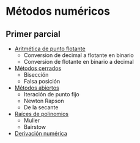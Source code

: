 
# Métodos numéricos

## Primer parcial

- [Aritmética de punto flotante](notebooks/punto_flotante.ipynb)
  - Conversion de decimal a flotante en binario
  - Conversion de flotante en binario a decimal
- [Métodos cerrados](notebooks/metodos_cerrados.ipynb)
  - Bisección
  - Falsa posición
- [Métodos abiertos](notebooks/metodos_abiertos.ipynb)
  - Iteración de punto fijo
  - Newton Rapson
  - De la secante
- [Raíces de polinomios](notebooks/raices_polinomios.ipynb)
  - Muller
  - Bairstow
- [Derivación numérica](notebooks/derivacion_numerica.ipynb)
